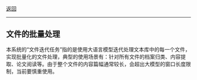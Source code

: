 [返回](/mag/doc_detail/main)

---

## 文件的批量处理

本系统的“文件迭代任务”指的是使用大语言模型迭代处理文本库中的每一个文件，实现批量化的文件处理，典型的使用场景有：针对所有文件的档案归类、内容提取、论文阅读等。由于整个文件的内容篇幅通常较长，会超出大模型的窗口长度限制，当前要慎重使用。
